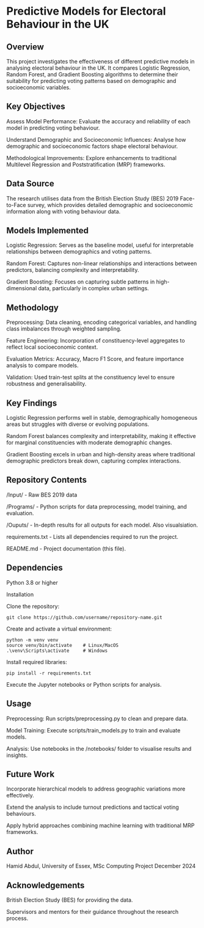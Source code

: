 # Predictive Models for Electoral Behaviour in the UK

## Overview

This project investigates the effectiveness of different predictive models in analysing electoral behaviour in the UK. It compares Logistic Regression, Random Forest, and Gradient Boosting algorithms to determine their suitability for predicting voting patterns based on demographic and socioeconomic variables.

## Key Objectives

Assess Model Performance: Evaluate the accuracy and reliability of each model in predicting voting behaviour.

Understand Demographic and Socioeconomic Influences: Analyse how demographic and socioeconomic factors shape electoral behaviour.

Methodological Improvements: Explore enhancements to traditional Multilevel Regression and Poststratification (MRP) frameworks.

## Data Source

The research utilises data from the British Election Study (BES) 2019 Face-to-Face survey, which provides detailed demographic and socioeconomic information along with voting behaviour data.

## Models Implemented

Logistic Regression: Serves as the baseline model, useful for interpretable relationships between demographics and voting patterns.

Random Forest: Captures non-linear relationships and interactions between predictors, balancing complexity and interpretability.

Gradient Boosting: Focuses on capturing subtle patterns in high-dimensional data, particularly in complex urban settings.

## Methodology

Preprocessing: Data cleaning, encoding categorical variables, and handling class imbalances through weighted sampling.

Feature Engineering: Incorporation of constituency-level aggregates to reflect local socioeconomic context.

Evaluation Metrics: Accuracy, Macro F1 Score, and feature importance analysis to compare models.

Validation: Used train-test splits at the constituency level to ensure robustness and generalisability.

## Key Findings

Logistic Regression performs well in stable, demographically homogeneous areas but struggles with diverse or evolving populations.

Random Forest balances complexity and interpretability, making it effective for marginal constituencies with moderate demographic changes.

Gradient Boosting excels in urban and high-density areas where traditional demographic predictors break down, capturing complex interactions.

## Repository Contents

/Input/ - Raw BES 2019 data

/Programs/ - Python scripts for data preprocessing, model training, and evaluation.

/Ouputs/ - In-depth results for all outputs for each model. Also visualsiation.

requirements.txt - Lists all dependencies required to run the project.

README.md - Project documentation (this file).

## Dependencies

Python 3.8 or higher


Installation

Clone the repository:
```
git clone https://github.com/username/repository-name.git
```
Create and activate a virtual environment:
```
python -m venv venv
source venv/bin/activate    # Linux/MacOS
.\venv\Scripts\activate     # Windows
```
Install required libraries:
```
pip install -r requirements.txt
```
Execute the Jupyter notebooks or Python scripts for analysis.

## Usage

Preprocessing: Run scripts/preprocessing.py to clean and prepare data.

Model Training: Execute scripts/train_models.py to train and evaluate models.

Analysis: Use notebooks in the /notebooks/ folder to visualise results and insights.

## Future Work

Incorporate hierarchical models to address geographic variations more effectively.

Extend the analysis to include turnout predictions and tactical voting behaviours.

Apply hybrid approaches combining machine learning with traditional MRP frameworks.

## Author

Hamid Abdul,
University of Essex,
MSc Computing Project December 2024

## Acknowledgements

British Election Study (BES) for providing the data.

Supervisors and mentors for their guidance throughout the research process.

